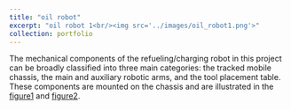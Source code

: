 ```yaml
---
title: "oil robot"
excerpt: "oil robot 1<br/><img src='../images/oil_robot1.png'>"
collection: portfolio
---
```


The mechanical components of the refueling/charging robot in this project can be broadly classified into three main categories: the tracked mobile chassis, the main and auxiliary robotic arms, and the tool placement table. These components are mounted on the chassis and are illustrated in the [figure1](../images/oil_robot2.png) and [figure2](../images/oil_robot3.png).
